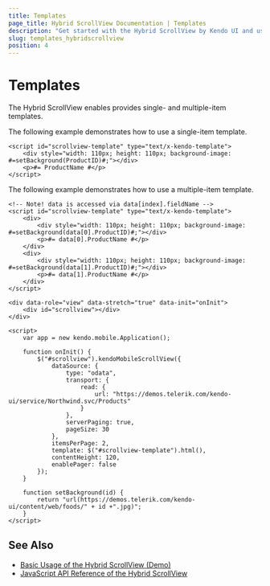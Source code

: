 ```yaml
---
title: Templates
page_title: Hybrid ScrollView Documentation | Templates
description: "Get started with the Hybrid ScrollView by Kendo UI and use its templates."
slug: templates_hybridscrollview
position: 4
---
```


# Templates

The Hybrid ScrollView enables provides single- and multiple-item templates.

The following example demonstrates how to use a single-item template.

    <script id="scrollview-template" type="text/x-kendo-template">
        <div style="width: 110px; height: 110px; background-image: #=setBackground(ProductID)#;"></div>
        <p>#= ProductName #</p>
    </script>

The following example demonstrates how to use a multiple-item template.

    <!-- Note! data is accessed via data[index].fieldName -->
    <script id="scrollview-template" type="text/x-kendo-template">
        <div>
            <div style="width: 110px; height: 110px; background-image: #=setBackground(data[0].ProductID)#;"></div>
            <p>#= data[0].ProductName #</p>
        </div>
        <div>
            <div style="width: 110px; height: 110px; background-image: #=setBackground(data[1].ProductID)#;"></div>
            <p>#= data[1].ProductName #</p>
        </div>
    </script>

    <div data-role="view" data-stretch="true" data-init="onInit">
        <div id="scrollview"></div>
    </div>

    <script>
        var app = new kendo.mobile.Application();

        function onInit() {
            $("#scrollview").kendoMobileScrollView({
                dataSource: {
                    type: "odata",
                    transport: {
                        read: {
                            url: "https://demos.telerik.com/kendo-ui/service/Northwind.svc/Products"
                        }
                    },
                    serverPaging: true,
                    pageSize: 30
                },
                itemsPerPage: 2,
                template: $("#scrollview-template").html(),
                contentHeight: 120,
                enablePager: false
            });
        }

        function setBackground(id) {
            return "url(https://demos.telerik.com/kendo-ui/content/web/foods/" + id +".jpg)";
        }
    </script>

## See Also

* [Basic Usage of the Hybrid ScrollView (Demo)](https://demos.telerik.com/kendo-ui/m/index#mobile-scrollview/mobile)
* [JavaScript API Reference of the Hybrid ScrollView](/api/javascript/mobile/ui/scrollview)
